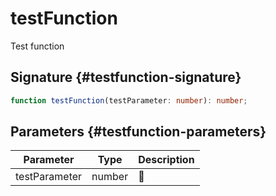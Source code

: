# testFunction

Test function

## Signature {#testfunction-signature}

```typescript
function testFunction(testParameter: number): number;
```

## Parameters {#testfunction-parameters}

|  Parameter | Type | Description |
|  --- | --- | --- |
|  testParameter | number | 📝 |